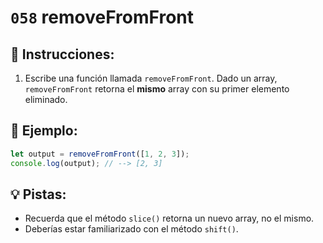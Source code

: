 # `058` removeFromFront

## 📝 Instrucciones:

1. Escribe una función llamada `removeFromFront`. Dado un array, `removeFromFront` retorna el **mismo** array con su primer elemento eliminado.

## 📎 Ejemplo:

```Javascript
let output = removeFromFront([1, 2, 3]);
console.log(output); // --> [2, 3]
```

## 💡 Pistas:

+ Recuerda que el método `slice()` retorna un nuevo array, no el mismo.
+ Deberías estar familiarizado con el método `shift()`.
